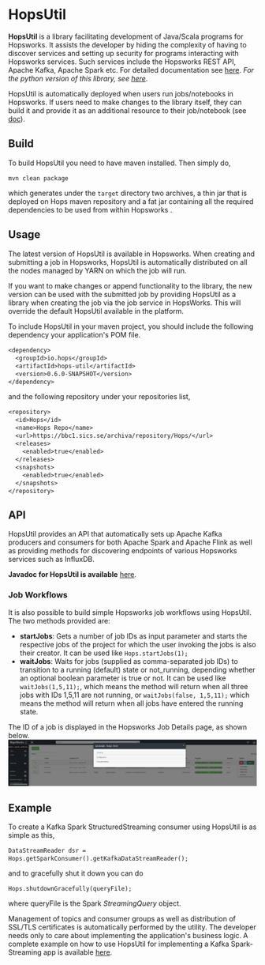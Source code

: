 # HopsUtil
**HopsUtil** is a library facilitating development of Java/Scala programs for Hopsworks. It assists the developer by
 hiding the complexity of having to discover services and setting up security for programs interacting with 
 Hopsworks services. Such services include the Hopsworks REST API, Apache Kafka, Apache Spark etc. For detailed 
 documentation see [here](https://github.com/logicalclocks/hopsworks/). *For the python version of this library, see 
 [here](https://github.com/logicalclocks/hops-util-py)*.

HopsUtil is automatically deployed when users run jobs/notebooks in Hopsworks. If users need to make 
changes to the library itself, they can build it and provide it as an additional resource to their job/notebook (see
 [doc](https://hops.readthedocs.io/en/latest/user_guide/hopsworks/jupyter.html)).
 
## Build
To build HopsUtil you need to have maven installed. Then simply do,

```
mvn clean package 
```
which generates under the `target` directory two archives, a thin jar that is deployed on Hops maven repository and a
fat jar containing all the required dependencies to be used from within Hopsworks .

## Usage
The latest version of HopsUtil is available in Hopsworks. When creating and submitting a job in 
Hopsworks, HopsUtil is automatically distributed on all the nodes managed by YARN on which the job will run. 

If you want to make changes or append functionality to the library, the new version can be used with the submitted 
job  by providing HopsUtil as a library when creating the job via the job service in HopsWorks. This will override 
the  default HopsUtil available in the platform. 

To include HopsUtil in your maven project, you should include the following dependency your application's POM file. 
```
<dependency>
  <groupId>io.hops</groupId>
  <artifactId>hops-util</artifactId>
  <version>0.6.0-SNAPSHOT</version>
</dependency>
```

and the following repository under your repositories list,
```
<repository>
  <id>Hops</id>
  <name>Hops Repo</name>
  <url>https://bbc1.sics.se/archiva/repository/Hops/</url>
  <releases>
    <enabled>true</enabled>
  </releases>
  <snapshots>
    <enabled>true</enabled>
  </snapshots>
</repository>
```

## API
HopsUtil provides an API that automatically sets up Apache Kafka producers and consumers for both Apache Spark and 
Apache Flink as well as providing methods for discovering endpoints of various Hopsworks services such as InfluxDB.

**Javadoc for HopsUtil is available** [here](http://snurran.sics.se/hops/hops-util-javadoc/0.6.0-SNAPSHOT).

### Job Workflows
It is also possible to build simple Hopsworks job workflows using HopsUtil. The two methods provided are:
* **startJobs**: Gets a number of job IDs as input parameter and starts the respective jobs of the project for which 
the user invoking the jobs is also their creator. It can be used like `Hops.startJobs(1);`
* **waitJobs**: Waits for jobs (supplied as comma-separated job IDs) to transition to a running (default) state or 
not_running, depending whether an optional boolean parameter is true or not. It can be used like `waitJobs(1,5,11);`,
which means the method will return when all three jobs with IDs 1,5,11 are not running, or `waitJobs(false, 1,5,11);`
 which means the method will return when all jobs have entered the running state.

The ID of a job is displayed in the Hopsworks Job Details page, as shown below.
![Job ID](./src/main/resources/job_id.png)

## Example
To create a Kafka Spark StructuredStreaming consumer using HopsUtil is as simple as this,
```
DataStreamReader dsr = Hops.getSparkConsumer().getKafkaDataStreamReader();
```

and to gracefully shut it down you can do
```
Hops.shutdownGracefully(queryFile);
```
where queryFile is the Spark *StreamingQuery* object.

Management of topics and consumer groups as well as distribution of SSL/TLS certificates is automatically performed 
by the utility. The developer needs only to care about implementing the application's business logic. A complete 
example on how to use HopsUtil for implementing a Kafka Spark-Streaming app is available 
[here](https://github.com/hopshadoop/hops-kafka-examples/blob/master/spark/src/main/java/io/hops/examples/spark/kafka/StructuredStreamingKafka.java).
